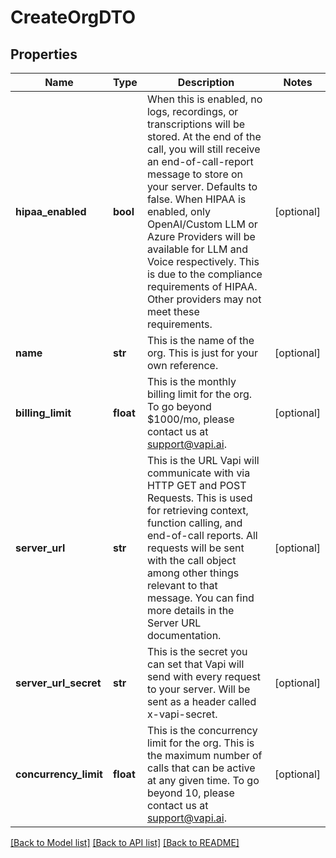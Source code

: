 # CreateOrgDTO

## Properties
Name | Type | Description | Notes
------------ | ------------- | ------------- | -------------
**hipaa_enabled** | **bool** | When this is enabled, no logs, recordings, or transcriptions will be stored. At the end of the call, you will still receive an end-of-call-report message to store on your server. Defaults to false. When HIPAA is enabled, only OpenAI/Custom LLM or Azure Providers will be available for LLM and Voice respectively. This is due to the compliance requirements of HIPAA. Other providers may not meet these requirements. | [optional] 
**name** | **str** | This is the name of the org. This is just for your own reference. | [optional] 
**billing_limit** | **float** | This is the monthly billing limit for the org. To go beyond $1000/mo, please contact us at support@vapi.ai. | [optional] 
**server_url** | **str** | This is the URL Vapi will communicate with via HTTP GET and POST Requests. This is used for retrieving context, function calling, and end-of-call reports.  All requests will be sent with the call object among other things relevant to that message. You can find more details in the Server URL documentation. | [optional] 
**server_url_secret** | **str** | This is the secret you can set that Vapi will send with every request to your server. Will be sent as a header called x-vapi-secret. | [optional] 
**concurrency_limit** | **float** | This is the concurrency limit for the org. This is the maximum number of calls that can be active at any given time. To go beyond 10, please contact us at support@vapi.ai. | [optional] 

[[Back to Model list]](../README.md#documentation-for-models) [[Back to API list]](../README.md#documentation-for-api-endpoints) [[Back to README]](../README.md)

